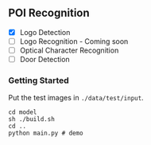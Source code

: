 ## POI Recognition
- [x] Logo Detection
- [ ] Logo Recognition - Coming soon
- [ ] Optical Character Recognition
- [ ] Door Detection

### Getting Started
Put the test images in `./data/test/input`.
```
cd model
sh ./build.sh
cd ..
python main.py # demo
```
